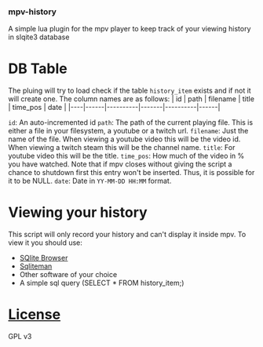 ### mpv-history

A simple lua plugin for the mpv player to keep track of your viewing history in slqite3 database

# DB Table
The pluing will try to load check if the table `history_item` exists and if not it will create one.
The column names are as follows:
| id | path | filename | title | time_pos | date |
|----|------|----------|-------|----------|------|

`id`: An auto-incremented id
`path`: The path of the current playing file. This is either a file in your filesystem, a youtube or a twitch url.
`filename`: Just the name of the file. When viewing a youtube video this will be the video id. When viewing a twitch steam this will be the channel name.
`title`: For youtube video this will be the title.
`time_pos`: How much of the video in % you have watched. Note that if mpv closes without giving the script a chance to shutdown first this entry won't be inserted. Thus, it is possible for it to be NULL.
`date`: Date in `YY-MM-DD HH:MM` format.

# Viewing your history
This script will only record your history and can't display it inside mpv. To view it you should use:
- [SQlite Browser](https://sqlitebrowser.org/)
- [Sqliteman](http://sqliteman.yarpen.cz/)
- Other software of your choice
- A simple sql query (SELECT * FROM history_item;)

# [License](./LICENSE)
GPL v3
